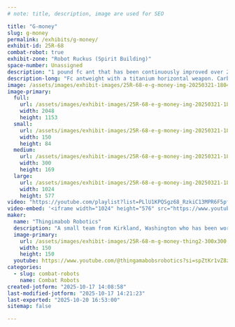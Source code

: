 ```yaml
---
# note: title, description, image are used for SEO

title: "G-money"
slug: g-money
permalink: /exhibits/g-money/
exhibit-id: 25R-68
combat-robot: true
exhibit-zone: "Robot Ruckus (Spirit Building)"
space-number: Unassigned
description: "1 pound fc ant that has been continuously improved over 2 years."
description-long: "Fc antweight with a titanium horizontal weapon. Carbon fiber sandwiched balsa for plates. Tpu armor."
image: /assets/images/exhibit-images/25R-68-e-g-money-img-20250321-180411-300x169.jpg
image-primary: 
  full:
    url: /assets/images/exhibit-images/25R-68-e-g-money-img-20250321-180411-full.jpg
    width: 2048
    height: 1153
  small:
    url: /assets/images/exhibit-images/25R-68-e-g-money-img-20250321-180411-150x84.jpg
    width: 150
    height: 84
  medium:
    url: /assets/images/exhibit-images/25R-68-e-g-money-img-20250321-180411-300x169.jpg
    width: 300
    height: 169
  large:
    url: /assets/images/exhibit-images/25R-68-e-g-money-img-20250321-180411-1024x577.jpg
    width: 1024
    height: 577
video: "https://youtube.com/playlist?list=PLlU1KPQSgz68_RzkiC13MPR6F5pfCI9tn&si=QUWwi6xErCbXbo9F"
video-embed: '<iframe width="1024" height="576" src="https://www.youtube.com/embed/videoseries?list=PLlU1KPQSgz68_RzkiC13MPR6F5pfCI9tn" frameborder="0" allow="accelerometer; autoplay; clipboard-write; encrypted-media; gyroscope; picture-in-picture; web-share" referrerpolicy="strict-origin-when-cross-origin" allowfullscreen></iframe>'
maker: 
  name: "Thingimabob Robotics"
  description: "A small team from Kirkland, Washington who has been working with antweights for about 2 years."
  image-primary:
    url: /assets/images/exhibit-images/25R-68-m-g-money-thing2-300x300.png
    width: 150
    height: 150
  youtube: https://www.youtube.com/@thingamabobsrobotics?si=spZtKr1vZ8zFJqGg
categories: 
  - slug: combat-robots
    name: Combat Robots
created-jotform: "2025-10-17 14:08:58"
last-modified-jotform: "2025-10-17 14:21:23"
last-exported: "2025-10-20 16:53:00"
sitemap: false

---
```


